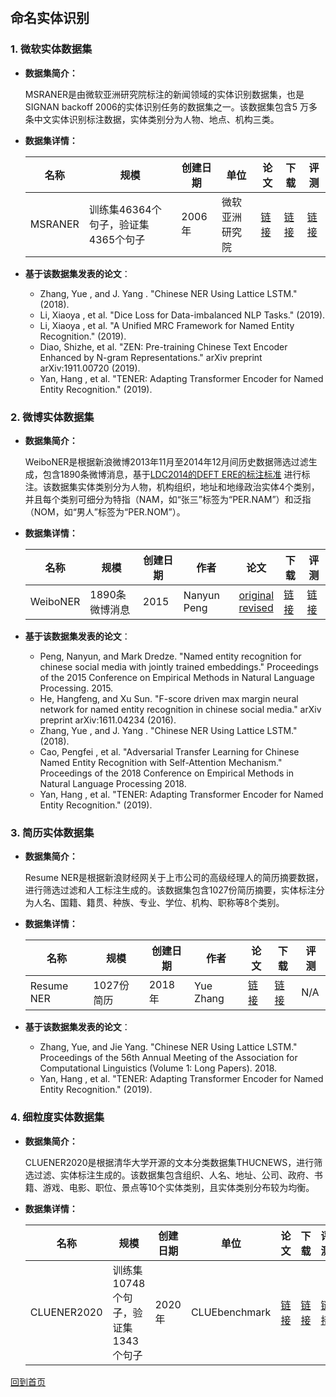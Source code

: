 &nbsp;
## 命名实体识别

### 1. 微软实体数据集
- **数据集简介：**

    MSRANER是由微软亚洲研究院标注的新闻领域的实体识别数据集，也是SIGNAN backoff 2006的实体识别任务的数据集之一。该数据集包含5 万多条中文实体识别标注数据，实体类别分为人物、地点、机构三类。
- **数据集详情：**

    | 名称      | 规模 | 创建日期 | 单位 | 论文 | 下载 | 评测 |
    | --------- | ---- |  --- | ---- | ---- | ---- | ---- |
    | MSRANER |  训练集46364个句子，验证集4365个句子  |   2006年   |微软亚洲研究院 |    [链接](https://www.aclweb.org/anthology/W06-0115.pdf)   |   [链接](https://github.com/InsaneLife/ChineseNLPCorpus/tree/master/NER/MSRA) | [链接](https://www.aclweb.org/anthology/W06-0115.pdf)|

- **基于该数据集发表的论文**：
    - Zhang, Yue , and  J. Yang . "Chinese NER Using Lattice LSTM." (2018).
    - Li, Xiaoya , et al. "Dice Loss for Data-imbalanced NLP Tasks." (2019).
    - Li, Xiaoya , et al. "A Unified MRC Framework for Named Entity Recognition." (2019).
    - Diao, Shizhe, et al. "ZEN: Pre-training Chinese Text Encoder Enhanced by N-gram Representations." arXiv preprint arXiv:1911.00720 (2019).
    - Yan, Hang , et al. "TENER: Adapting Transformer Encoder for Named Entity Recognition." (2019).


### 2. 微博实体数据集
- **数据集简介：**

    WeiboNER是根据新浪微博2013年11月至2014年12月间历史数据筛选过滤生成，包含1890条微博消息，基于[LDC2014的DEFT ERE的标注标准](https://tac.nist.gov/2016/KBP/guidelines/DEFT_ERE_Entities_IndividualGroup_Guidelines_V2.6.pdf)
    进行标注。该数据集实体类别分为人物，机构组织，地址和地缘政治实体4个类别，并且每个类别可细分为特指（NAM，如“张三”标签为“PER.NAM”）和泛指（NOM，如“男人”标签为“PER.NOM”）。

- **数据集详情：**

    | 名称      | 规模 | 创建日期| 作者 | 论文 | 下载 | 评测 |
    | --------- | ---- |  --- | ---- | ---- | ---- | ---- |
    | WeiboNER | 1890条微博消息 | 2015  |   Nanyun Peng | [original](https://www.aclweb.org/anthology/D15-1064.pdf)<br>[revised](https://arxiv.org/abs/1611.04234)    |     [链接](https://github.com/hltcoe/golden-horse)  |[链接](http://www.cs.jhu.edu/~npeng/papers/golden_horse_supplement.pdf) |
- **基于该数据集发表的论文**：
    - Peng, Nanyun, and Mark Dredze. "Named entity recognition for chinese social media with jointly trained embeddings." Proceedings of the 2015 Conference on Empirical Methods in Natural Language Processing. 2015.
    - He, Hangfeng, and Xu Sun. "F-score driven max margin neural network for named entity recognition in chinese social media." arXiv preprint arXiv:1611.04234 (2016).
    - Zhang, Yue , and  J. Yang . "Chinese NER Using Lattice LSTM." (2018).
    - Cao, Pengfei , et al. "Adversarial Transfer Learning for Chinese Named Entity Recognition with Self-Attention Mechanism." Proceedings of the 2018 Conference on Empirical Methods in Natural Language Processing 2018.
    - Yan, Hang , et al. "TENER: Adapting Transformer Encoder for  Named Entity Recognition." (2019).

### 3. 简历实体数据集
- **数据集简介：**

    Resume NER是根据新浪财经网关于上市公司的高级经理人的简历摘要数据，进行筛选过滤和人工标注生成的。该数据集包含1027份简历摘要，实体标注分为人名、国籍、籍贯、种族、专业、学位、机构、职称等8个类别。

- **数据集详情：**

    | 名称      | 规模 | 创建日期 | 作者 | 论文 | 下载 | 评测 |
    | --------- | ---- | --- | ---- | ---- | ---- | ---- |
    | Resume NER | 1027份简历  |  2018年 | Yue Zhang | [链接](https://arxiv.org/abs/1805.02023) | [链接](https://github.com/jiesutd/LatticeLSTM)  | N/A|

- **基于该数据集发表的论文**：
    - Zhang, Yue, and Jie Yang. "Chinese NER Using Lattice LSTM." Proceedings of the 56th Annual Meeting of the Association for Computational Linguistics (Volume 1: Long Papers). 2018.
    - Yan, Hang , et al. "TENER: Adapting Transformer Encoder for  Named Entity Recognition." (2019).

### 4. 细粒度实体数据集
- **数据集简介：**

    CLUENER2020是根据清华大学开源的文本分类数据集THUCNEWS，进行筛选过滤、实体标注生成的。该数据集包含组织、人名、地址、公司、政府、书籍、游戏、电影、职位、景点等10个实体类别，且实体类别分布较为均衡。
- **数据集详情：**

    | 名称      | 规模 | 创建日期 | 单位 | 论文 | 下载 | 评测 |
    | --------- | ---- | ---- | ---- | ---- | ---- | ---- |
    | CLUENER2020 | 训练集10748个句子，验证集1343个句子 | 2020年 | CLUEbenchmark  | [链接](https://arxiv.org/abs/2001.04351)  | [链接](https://www.cluebenchmarks.com/introduce.html)    |      [链接](https://github.com/CLUEbenchmark/CLUENER2020)|
    
    
    
[回到首页](/dataset.md)    
